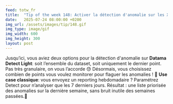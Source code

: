 ```yaml
---
feed: totw_fr
title:  "Tip of the week 148: Activer la détection d'anomalie sur les X derniers points"
date:   2025-07-24 08:00:00 +0200
img_url: /assets/images/tip/148.gif
img_type: image/gif
img_width: 600
img_height: 300
layout: post
---
```


Jusqu’ici, vous aviez deux options pour la détection d'anomalie sur **Datama Detect Light**: soit l’ensemble du dataset, soit uniquement le dernier point. Pas très granulaire, on vous l’accorde 😓
Désormais, vous choisissez combien de points vous voulez monitorer pour flaguer les anomalies ! 🎯
**Use case classique**:  vous envoyez un reporting hebdomadaire ? Paramétrez Detect pour n’analyser que les 7 derniers jours. Résultat : une liste priorisée des anomalies sur la dernière semaine, sans bruit inutile des semaines passées.📅
